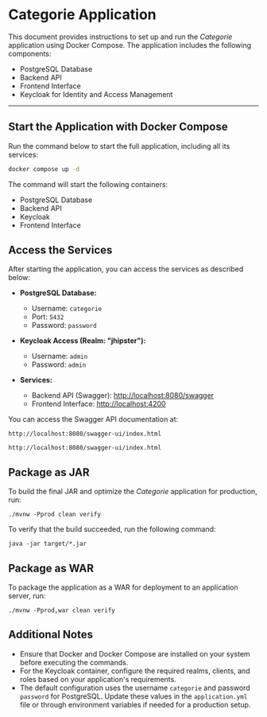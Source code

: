 
# Categorie Application

This document provides instructions to set up and run the *Categorie* application using Docker Compose. The application includes the following components:

- PostgreSQL Database
- Backend API
- Frontend Interface
- Keycloak for Identity and Access Management

---

## Start the Application with Docker Compose

Run the command below to start the full application, including all its services:

```bash
docker compose up -d

```
The command will start the following containers:

- PostgreSQL Database
- Backend API
- Keycloak
- Frontend Interface




## Access the Services
After starting the application, you can access the services as described below:
- **PostgreSQL Database:**
  - Username: `categorie`
  - Port: `5432`
  - Password: `password`

- **Keycloak Access (Realm: "jhipster"):**
  - Username: `admin`
  - Password: `admin`

- **Services:**
  - Backend API (Swagger): [http://localhost:8080/swagger](http://localhost:8080/swagger)
  - Frontend Interface: [http://localhost:4200](http://localhost:4200)

You can access the Swagger API documentation at:

```
http://localhost:8080/swagger-ui/index.html
```


```
http://localhost:8080/swagger-ui/index.html
```

## Package as JAR

To build the final JAR and optimize the *Categorie* application for production, run:

```
./mvnw -Pprod clean verify
```

To verify that the build succeeded, run the following command:

```
java -jar target/*.jar
```


## Package as WAR

To package the application as a WAR for deployment to an application server, run:

```
./mvnw -Pprod,war clean verify
```

## Additional Notes
- Ensure that Docker and Docker Compose are installed on your system before executing the commands.
- For the Keycloak container, configure the required realms, clients, and roles based on your application's requirements.
- The default configuration uses the username `categorie` and password `password` for PostgreSQL. Update these values in the `application.yml` file or through environment variables if needed for a production setup.



